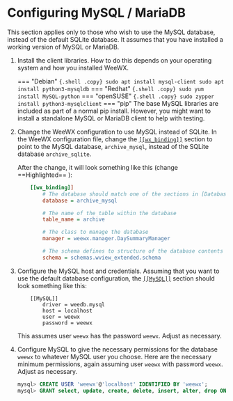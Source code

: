 # Configuring MySQL / MariaDB

This section applies only to those who wish to use the MySQL database, instead
of the default SQLite database. It assumes that you have installed a working
version of MySQL or MariaDB.

1. Install the client libraries. How to do this depends on your operating
system and how you installed WeeWX.

    === "Debian"
        ``` {.shell .copy}
        sudo apt install mysql-client
        sudo apt install python3-mysqldb
        ```
    === "Redhat"
        ``` {.shell .copy}
        sudo yum install MySQL-python
        ```
    === "openSUSE"
        ``` {.shell .copy}
        sudo zypper install python3-mysqlclient
        ```
    === "pip"
        The base MySQL libraries are included as part of a normal pip install. 
        However, you might want to install a standalone MySQL or MariaDB client
        to help with testing.

2. Change the WeeWX configuration to use MySQL instead of SQLite. In the WeeWX
   configuration file, change the
   [`[[wx_binding]]`](../../reference/weewx-options/data-bindings/#wx_binding)
   section to point to the MySQL database, `archive_mysql`, instead of the
   SQLite database `archive_sqlite`.

    After the change, it will look something like this (change ==Highlighted== ):
    ```ini hl_lines="3"
        [[wx_binding]]
            # The database should match one of the sections in [Databases]
            database = archive_mysql
    
            # The name of the table within the database
            table_name = archive
    
            # The class to manage the database
            manager = weewx.manager.DaySummaryManager
    
            # The schema defines to structure of the database contents
            schema = schemas.wview_extended.schema
    ```

3. Configure the MySQL host and credentials. Assuming that you want to use the
default database configuration, the
[`[[MySQL]]`](../../reference/weewx-options/database-types/#mysql) section
should look something like this:

    ```
        [[MySQL]]
            driver = weedb.mysql
            host = localhost
            user = weewx
            password = weewx
    ```
    
    This assumes user `weewx` has the password `weewx`. Adjust as necessary.

4. Configure MySQL to give the necessary permissions for the database `weewx`
to whatever MySQL user you choose. Here are the necessary minimum permissions,
again assuming user `weewx` with password `weewx`. Adjust as necessary.

    ``` {.sql .copy}
    mysql> CREATE USER 'weewx'@'localhost' IDENTIFIED BY 'weewx';
    mysql> GRANT select, update, create, delete, insert, alter, drop ON weewx.* TO weewx@localhost;
    ```

